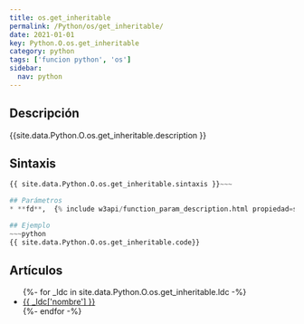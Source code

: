```yaml
---
title: os.get_inheritable
permalink: /Python/os/get_inheritable/
date: 2021-01-01
key: Python.O.os.get_inheritable
category: python
tags: ['funcion python', 'os']
sidebar: 
  nav: python
---
```


## Descripción
{{site.data.Python.O.os.get_inheritable.description }}

## Sintaxis
~~~python
{{ site.data.Python.O.os.get_inheritable.sintaxis }}~~~

## Parámetros
* **fd**,  {% include w3api/function_param_description.html propiedad=site.data.Python.O.os.get_inheritable valor="fd" %}

## Ejemplo
~~~python
{{ site.data.Python.O.os.get_inheritable.code}}
~~~

## Artículos
<ul>
{%- for _ldc in site.data.Python.O.os.get_inheritable.ldc -%}
   <li>
       <a href="{{_ldc['url'] }}">{{ _ldc['nombre'] }}</a>
   </li>
{%- endfor -%}
</ul>
